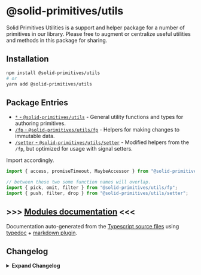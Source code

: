 # @solid-primitives/utils

Solid Primitives Utilities is a support and helper package for a number of primitives in our library. Please free to augment or centralize useful utilities and methods in this package for sharing.

## Installation

```bash
npm install @solid-primitives/utils
# or
yarn add @solid-primitives/utils
```

## Package Entries

- [`*` - `@solid-primitives/utils`](https://github.com/davedbase/solid-primitives/blob/main/packages/utils/docs/modules/index.md) - General utility functions and types for authoring primitives.
- [`/fp` - `@solid-primitives/utils/fp`](https://github.com/davedbase/solid-primitives/blob/main/packages/utils/docs/modules/fp.md) - Helpers for making changes to immutable data.
- [`/setter` - `@solid-primitives/utils/setter`](https://github.com/davedbase/solid-primitives/blob/main/packages/utils/docs/modules/setter.md) - Modified helpers from the `/fp`, but optimized for usage with signal setters.

Import accordingly.

```ts
import { access, promiseTimeout, MaybeAccessor } from "@solid-primitives/utils";

// between these two some function names will overlap.
import { pick, omit, filter } from "@solid-primitives/utils/fp";
import { push, filter, drop } from "@solid-primitives/utils/setter";
```

## >>> [Modules documentation](https://github.com/davedbase/solid-primitives/blob/main/packages/utils/docs/README.md) <<<

Documentation auto-generated from the [Typescript source files](https://github.com/davedbase/solid-primitives/blob/main/packages/utils/src) using [typedoc](https://typedoc.org) + [markdown plugin](https://www.npmjs.com/package/typedoc-plugin-markdown).

## Changelog

<details>
<summary><b>Expand Changelog</b></summary>

0.0.100

First commit of the timer primitive.

0.0.250

Republished version with better ESM support and build tooling.

0.0.260

Added comments for util methods.

0.1.0

Add `/fp` and `/setter` export entries. Add `destore` and `raceTimeout` util. More jsdoc.

0.1.2

Updated to Solid 1.3

0.1.3

Minor upgrades.

</details>
